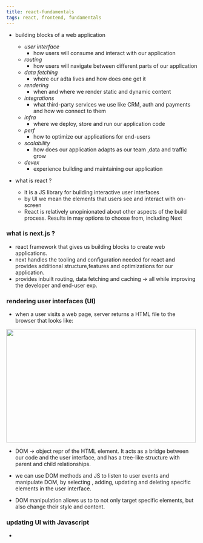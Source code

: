 ```yaml
---
title: react-fundamentals
tags: react, frontend, fundamentals
---
```


- building blocks of a web application 
  - <em>user interface</em>
    - how users will consume and interact with our application
  - <em>routing</em>
    - how users will navigate between different parts of our application 
  - <em>data fetching</em>
    - where our adta lives and how does one get it 
  - <em>rendering</em>
    - when and where we render static and dynamic content 
  - <em>integrations</em>
    - what third-party services we use like CRM, auth and payments and how we connect to them 
  - <em>infra</em>
    - where we deploy, store and run our application code 
  - <em>perf</em>
    - how to optimize our applications for end-users
  - <em>scalability</em>
    - how does our application adapts as our team ,data and traffic grow
  - <em>devex</em>
    - experience building and maintaining our application 
  
- what is react ?
  - it is a JS library for building interactive user interfaces
  - by UI we mean the elements that users see and interact with on-screen
  - React is relatively unopinionated about other aspects of the build process. Results in may options to choose from, including Next

### what is next.js ?

- react framework that gives us building blocks to create web applications.
- next handles the tooling and configuration needed for react and provides additional structure,features and optimizations for our application.
- provides inbuilt routing, data fetching and caching -> all while improving the developer and end-user exp.


### rendering user interfaces (UI)

- when a user visits a web page, server returns a HTML file to the browser that looks like:
<img src="https://nextjs.org/_next/image?url=%2Flearn%2Fdark%2Flearn-html-and-dom.png&w=1920&q=75" width="500px" height="300px"/>

- DOM -> object repr of the HTML element. It acts as a bridge between our code and the user interface, and has a tree-like structure with parent and child relationships.

- we can use DOM methods and JS to listen to user events and manipulate DOM, by selecting , adding, updating and deleting specific elements in the user interface.

- DOM manipulation allows us to to not only target specific elements, but also change their style and content.

### updating UI with Javascript

- 